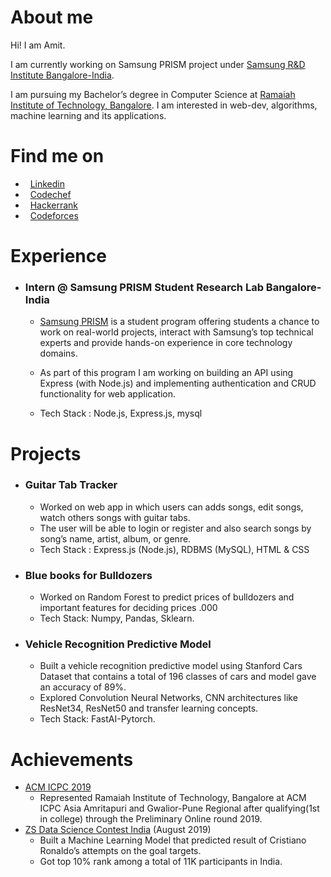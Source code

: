 #  About me
Hi! I am Amit.

I am currently working on Samsung PRISM project under [Samsung R&D Institute Bangalore-India](https://www.linkedin.com/company/samsung-india/).

I am pursuing my Bachelor’s degree in Computer Science at [Ramaiah Institute of Technology, Bangalore](http://www.msrit.edu/). I am interested in web-dev, algorithms, machine learning and its applications.

#  Find me on

* &nbsp; [Linkedin](https://www.linkedin.com/in/amitdu6ey/)
* &nbsp; [Codechef](https://www.codechef.com/users/amitdu6ey)
* &nbsp; [Hackerrank](https://www.hackerrank.com/amitdu6ey)
* &nbsp; [Codeforces](https://codeforces.com/profile/amitdu6ey)

#  Experience

* ### Intern @ Samsung PRISM Student Research Lab Bangalore-India

  * [Samsung PRISM](https://www.samsungprism.com/) is a student program offering students a chance to work on real-world projects, interact with Samsung’s top technical experts and provide hands-on experience in core technology domains.

  * As part of this program I am working on building an API using Express (with Node.js) and implementing authentication and CRUD functionality for web application.
 
  * Tech Stack : Node.js, Express.js, mysql


#  Projects
* ### Guitar Tab Tracker
  * Worked on web app in which users can adds songs, edit songs, watch others songs with guitar tabs.
  * The user will be able to login or register and also search songs by song’s name, artist, album, or genre.
  * Tech Stack : Express.js (Node.js), RDBMS (MySQL), HTML & CSS
  
* ### Blue books for Bulldozers
  * Worked on Random Forest to predict prices of bulldozers and important features for deciding prices .000
  * Tech Stack: Numpy, Pandas, Sklearn.

* ### Vehicle Recognition Predictive Model 
  * Built a vehicle recognition predictive model using Stanford Cars Dataset that contains a total of 196 classes of cars and model gave an accuracy of 89%.
  * Explored Convolution Neural Networks, CNN architectures like ResNet34, ResNet50 and transfer learning concepts.
  * Tech Stack: FastAI-Pytorch.
  
#  Achievements
 * [ACM ICPC 2019](https://www.codechef.com/public/rankings/ICPCIN19)
    * Represented Ramaiah Institute of Technology, Bangalore at ACM ICPC Asia Amritapuri
    and Gwalior-Pune Regional after qualifying(1st in college) through the Preliminary Online round 2019. 
 * [ZS Data Science Contest India](https://www.interviewbit.com/contest/zs-yds-2019/) (August 2019)
    * Built a Machine Learning Model that predicted result of Cristiano Ronaldo’s attempts on the goal targets.
    * Got top 10% rank among a total of 11K participants in India. 
